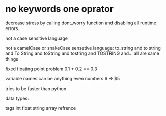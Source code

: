 
# no keywords one oprator


decrease stress by calling dont_worry function and disabling all runtime errors.

not a case sensitive language

not a camelCase or snakeCase sensetive language:
to_string and to string and To String and toString and tostring and TOSTRING and... all are same things

fixed floating point problem 0.1 + 0.2 == 0.3

variable names can be anything even numbers
6 -> $5

tries to be faster than python

data types:

tags
int
float
string
array
refrence